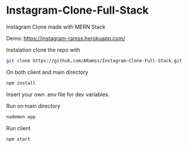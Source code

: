 # Instagram-Clone-Full-Stack
Instagram Clone made with MERN Stack

Demo:
https://instagram-ramss.herokuapp.com/

Instalation
clone the repo with 

```bash
git clone https://github.com/ARamss/Instagram-Clone-Full-Stack.git
```

On both client and main directory
```bash
npm install
```

Insert your own .env file for dev variables. 

Run on main directory 
```bash
nodemon app
```

Run client 
```bash
npm start
```


